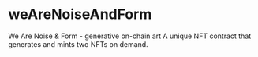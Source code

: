 # weAreNoiseAndForm
We Are Noise &amp; Form - generative on-chain art A unique NFT contract that generates and mints two NFTs on demand.
